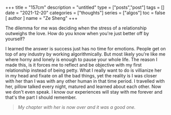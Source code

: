 +++
title = "157cm"
description = "untitled"
type = ["posts","post"]
tags = []
date = "2021-12-20"
categories = ["thoughts"]
series = ["algos"]
toc = false 
[ author ]
  name = "Ze Sheng"
+++

The dilemma for me was deciding when the stress of a relationship outweighs the love. How do you know when you're just better off by yourself?


I learned the answer is success just has no time for emotions. People get on top of any industry by working algorithmically. But most likely you're like me where horny and lonely is enough to pause your whole life. The reason I made this, is it forces me to reflect and be objective with my first relationship instead of being petty. What I really want to do is villianize her in my head and fixate on all the bad things, yet the reality is I was closer with her than I was with any other human in that time period. I travelled with her, pillow talked every night, matured and learned about each other. Now we don't even speak. I know our experiences will stay with me forever and that's the part I should remember. 

> *My chapter with her is now over and it was a good one.*

